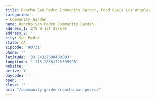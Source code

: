 ```yaml
---
title: Rancho San Pedro Community Garden, Food Oasis Los Angeles
categories:
- Community Garden
name: Rancho San Pedro Community Garden
address_1: 275 W 1st Street
address_2: ''
city: San Pedro
state: CA
zipcode: '90731'
phone: ''
latitude: '33.74327698400003'
longitude: "-118.28301723599998"
website: ''
active: Y
daycode: ''
open: ''
close: ''
uri: "/community-garden/rancho-san-pedro/"
---
```


